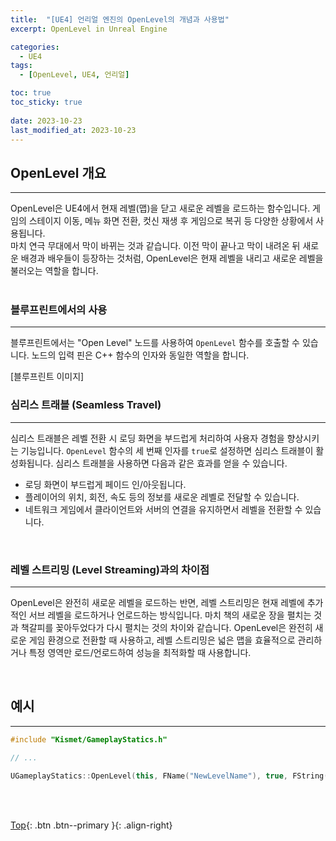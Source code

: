 ```yaml
---
title:  "[UE4] 언리얼 엔진의 OpenLevel의 개념과 사용법"
excerpt: OpenLevel in Unreal Engine

categories:
  - UE4
tags:
  - [OpenLevel, UE4, 언리얼]

toc: true
toc_sticky: true
 
date: 2023-10-23
last_modified_at: 2023-10-23
---
```


## OpenLevel 개요
---
OpenLevel은 UE4에서 현재 레벨(맵)을 닫고 새로운 레벨을 로드하는 함수입니다. 게임의 스테이지 이동, 메뉴 화면 전환, 컷신 재생 후 게임으로 복귀 등 다양한 상황에서 사용됩니다. <br>마치 연극 무대에서 막이 바뀌는 것과 같습니다. 이전 막이 끝나고 막이 내려온 뒤 새로운 배경과 배우들이 등장하는 것처럼, OpenLevel은 현재 레벨을 내리고 새로운 레벨을 불러오는 역할을 합니다.
<br><br>

### 블루프린트에서의 사용
---
블루프린트에서는 "Open Level" 노드를 사용하여 ```OpenLevel``` 함수를 호출할 수 있습니다. 노드의 입력 핀은 C++ 함수의 인자와 동일한 역할을 합니다.

[블루프린트 이미지]
<br>

### 심리스 트래블 (Seamless Travel)
---
심리스 트래블은 레벨 전환 시 로딩 화면을 부드럽게 처리하여 사용자 경험을 향상시키는 기능입니다. ```OpenLevel``` 함수의 세 번째 인자를 ```true```로 설정하면 심리스 트래블이 활성화됩니다. 심리스 트래블을 사용하면 다음과 같은 효과를 얻을 수 있습니다.

* 로딩 화면이 부드럽게 페이드 인/아웃됩니다.
* 플레이어의 위치, 회전, 속도 등의 정보를 새로운 레벨로 전달할 수 있습니다.
* 네트워크 게임에서 클라이언트와 서버의 연결을 유지하면서 레벨을 전환할 수 있습니다.

<br>

### 레벨 스트리밍 (Level Streaming)과의 차이점
---
OpenLevel은 완전히 새로운 레벨을 로드하는 반면, 레벨 스트리밍은 현재 레벨에 추가적인 서브 레벨을 로드하거나 언로드하는 방식입니다. 마치 책의 새로운 장을 펼치는 것과 책갈피를 꽂아두었다가 다시 펼치는 것의 차이와 같습니다. OpenLevel은 완전히 새로운 게임 환경으로 전환할 때 사용하고, 레벨 스트리밍은 넓은 맵을 효율적으로 관리하거나 특정 영역만 로드/언로드하여 성능을 최적화할 때 사용합니다.

<br>

## 예시
---
```C++
#include "Kismet/GameplayStatics.h"

// ...

UGameplayStatics::OpenLevel(this, FName("NewLevelName"), true, FString("?Option1=Value1?Option2=Value2"));
```

<br><br>

[Top](#){: .btn .btn--primary }{: .align-right}